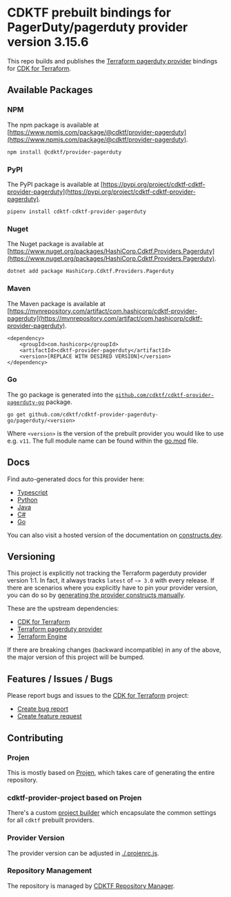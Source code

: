 
# CDKTF prebuilt bindings for PagerDuty/pagerduty provider version 3.15.6

This repo builds and publishes the [Terraform pagerduty provider](https://registry.terraform.io/providers/PagerDuty/pagerduty/3.15.6/docs) bindings for [CDK for Terraform](https://cdk.tf).

## Available Packages

### NPM

The npm package is available at [https://www.npmjs.com/package/@cdktf/provider-pagerduty](https://www.npmjs.com/package/@cdktf/provider-pagerduty).

`npm install @cdktf/provider-pagerduty`

### PyPI

The PyPI package is available at [https://pypi.org/project/cdktf-cdktf-provider-pagerduty](https://pypi.org/project/cdktf-cdktf-provider-pagerduty).

`pipenv install cdktf-cdktf-provider-pagerduty`

### Nuget

The Nuget package is available at [https://www.nuget.org/packages/HashiCorp.Cdktf.Providers.Pagerduty](https://www.nuget.org/packages/HashiCorp.Cdktf.Providers.Pagerduty).

`dotnet add package HashiCorp.Cdktf.Providers.Pagerduty`

### Maven

The Maven package is available at [https://mvnrepository.com/artifact/com.hashicorp/cdktf-provider-pagerduty](https://mvnrepository.com/artifact/com.hashicorp/cdktf-provider-pagerduty).

```
<dependency>
    <groupId>com.hashicorp</groupId>
    <artifactId>cdktf-provider-pagerduty</artifactId>
    <version>[REPLACE WITH DESIRED VERSION]</version>
</dependency>
```

### Go

The go package is generated into the [`github.com/cdktf/cdktf-provider-pagerduty-go`](https://github.com/cdktf/cdktf-provider-pagerduty-go) package.

`go get github.com/cdktf/cdktf-provider-pagerduty-go/pagerduty/<version>`

Where `<version>` is the version of the prebuilt provider you would like to use e.g. `v11`. The full module name can be found
within the [go.mod](https://github.com/cdktf/cdktf-provider-pagerduty-go/blob/main/pagerduty/go.mod#L1) file.

## Docs

Find auto-generated docs for this provider here: 

- [Typescript](./docs/API.typescript.md)
- [Python](./docs/API.python.md)
- [Java](./docs/API.java.md)
- [C#](./docs/API.csharp.md)
- [Go](./docs/API.go.md)

You can also visit a hosted version of the documentation on [constructs.dev](https://constructs.dev/packages/@cdktf/provider-pagerduty).

## Versioning

This project is explicitly not tracking the Terraform pagerduty provider version 1:1. In fact, it always tracks `latest` of `~> 3.0` with every release. If there are scenarios where you explicitly have to pin your provider version, you can do so by [generating the provider constructs manually](https://cdk.tf/imports).

These are the upstream dependencies:

- [CDK for Terraform](https://cdk.tf)
- [Terraform pagerduty provider](https://registry.terraform.io/providers/PagerDuty/pagerduty/3.15.6)
- [Terraform Engine](https://terraform.io)

If there are breaking changes (backward incompatible) in any of the above, the major version of this project will be bumped.

## Features / Issues / Bugs

Please report bugs and issues to the [CDK for Terraform](https://cdk.tf) project:

- [Create bug report](https://cdk.tf/bug)
- [Create feature request](https://cdk.tf/feature)

## Contributing

### Projen

This is mostly based on [Projen](https://github.com/projen/projen), which takes care of generating the entire repository.

### cdktf-provider-project based on Projen

There's a custom [project builder](https://github.com/cdktf/cdktf-provider-project) which encapsulate the common settings for all `cdktf` prebuilt providers.

### Provider Version

The provider version can be adjusted in [./.projenrc.js](./.projenrc.js).

### Repository Management

The repository is managed by [CDKTF Repository Manager](https://github.com/cdktf/cdktf-repository-manager/).
